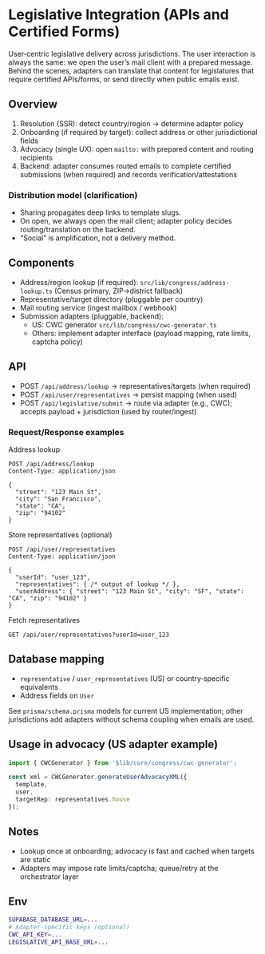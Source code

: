 # Legislative Integration (APIs and Certified Forms)

User‑centric legislative delivery across jurisdictions. The user interaction is always the same: we open the user’s mail client with a prepared message. Behind the scenes, adapters can translate that content for legislatures that require certified APIs/forms, or send directly when public emails exist.

## Overview

1. Resolution (SSR): detect country/region → determine adapter policy
2. Onboarding (if required by target): collect address or other jurisdictional fields
3. Advocacy (single UX): open `mailto:` with prepared content and routing recipients
4. Backend: adapter consumes routed emails to complete certified submissions (when required) and records verification/attestations

### Distribution model (clarification)

- Sharing propagates deep links to template slugs.
- On open, we always open the mail client; adapter policy decides routing/translation on the backend.
- “Social” is amplification, not a delivery method.

## Components

- Address/region lookup (if required): `src/lib/congress/address-lookup.ts` (Census primary, ZIP→district fallback)
- Representative/target directory (pluggable per country)
- Mail routing service (ingest mailbox / webhook)
- Submission adapters (pluggable, backend):
  - US: CWC generator `src/lib/congress/cwc-generator.ts`
  - Others: implement adapter interface (payload mapping, rate limits, captcha policy)

## API

- POST `/api/address/lookup` → representatives/targets (when required)
- POST `/api/user/representatives` → persist mapping (when used)
- POST `/api/legislative/submit` → route via adapter (e.g., CWC); accepts payload + jurisdiction (used by router/ingest)

### Request/Response examples

Address lookup
```http
POST /api/address/lookup
Content-Type: application/json

{
  "street": "123 Main St",
  "city": "San Francisco",
  "state": "CA",
  "zip": "94102"
}
```

Store representatives (optional)
```http
POST /api/user/representatives
Content-Type: application/json

{
  "userId": "user_123",
  "representatives": { /* output of lookup */ },
  "userAddress": { "street": "123 Main St", "city": "SF", "state": "CA", "zip": "94102" }
}
```

Fetch representatives
```http
GET /api/user/representatives?userId=user_123
```

## Database mapping

- `representative` / `user_representatives` (US) or country‑specific equivalents
- Address fields on `User`

See `prisma/schema.prisma` models for current US implementation; other jurisdictions add adapters without schema coupling when emails are used.

## Usage in advocacy (US adapter example)

```ts
import { CWCGenerator } from '$lib/core/congress/cwc-generator';

const xml = CWCGenerator.generateUserAdvocacyXML({
  template,
  user,
  targetRep: representatives.house
});
```

## Notes

- Lookup once at onboarding; advocacy is fast and cached when targets are static
- Adapters may impose rate limits/captcha; queue/retry at the orchestrator layer

## Env

```bash
SUPABASE_DATABASE_URL=...
# Adapter‑specific keys (optional)
CWC_API_KEY=...
LEGISLATIVE_API_BASE_URL=...
```


